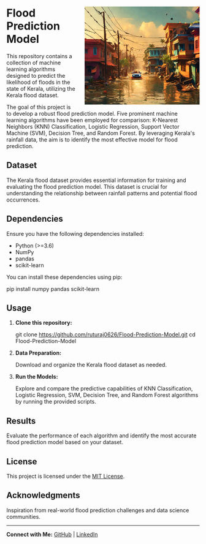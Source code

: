 <div>
  <div style="float: right; margin-left: 20px;">
    <img src="Flood_Prediction.png" alt="Flood Prediction Model" width="300">
  </div>

  # Flood Prediction Model

  This repository contains a collection of machine learning algorithms designed to predict the likelihood of floods in the state of Kerala, utilizing the Kerala flood dataset.

  The goal of this project is to develop a robust flood prediction model. Five prominent machine learning algorithms have been employed for comparison: K-Nearest Neighbors (KNN) Classification, Logistic Regression, Support Vector Machine (SVM), Decision Tree, and Random Forest. By leveraging Kerala's rainfall data, the aim is to identify the most effective model for flood prediction.

  ## Dataset

  The Kerala flood dataset provides essential information for training and evaluating the flood prediction model. This dataset is crucial for understanding the relationship between rainfall patterns and potential flood occurrences.

  ## Dependencies

  Ensure you have the following dependencies installed:

  - Python (>=3.6)
  - NumPy
  - pandas
  - scikit-learn

  You can install these dependencies using pip:

  pip install numpy pandas scikit-learn

  ## Usage

  1. **Clone this repository:**

     git clone https://github.com/ruturaj0626/Flood-Prediction-Model.git
     cd Flood-Prediction-Model

  2. **Data Preparation:**

     Download and organize the Kerala flood dataset as needed.

  3. **Run the Models:**

     Explore and compare the predictive capabilities of KNN Classification, Logistic Regression, SVM, Decision Tree, and Random Forest algorithms by running the provided scripts.

  ## Results

  Evaluate the performance of each algorithm and identify the most accurate flood prediction model based on your dataset.

  ## License

  This project is licensed under the [MIT License](LICENSE).

  ## Acknowledgments

  Inspiration from real-world flood prediction challenges and data science communities.

  ---

  **Connect with Me:**
  [GitHub](https://github.com/ruturaj0626) | [LinkedIn](https://www.linkedin.com/in/ruturaj-ranpise/)
</div>
